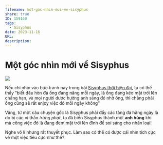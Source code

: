 ```yaml
---
filename: mot-goc-nhin-moi-ve-sisyphus
share: true
ID: 159160
tags:
  - Sisyphus
date: 2023-11-16
URL: 
description: 
---
```


# Một góc nhìn mới về Sisyphus

![](https://i.imgur.com/SP5avNZ.png)

Nếu chỉ nhìn vào bức tranh này trong bài [Sisyphus thời hiện đại](./sisyphus-thoi-hien-dai.md), ta có thể thấy "biết đâu hòn đá ổng đang nâng mỗi ngày, là ổng đang kéo mặt trời lên chẳng hạn, và mọi người dược hưởng ánh sáng đó nhờ ổng, thì chẳng phải ổng cũng sẽ rất enjoy việc đó mỗi ngày không"

Vâng, từ một câu chuyện gốc là Sisyphus phải đẩy các tảng đá hằng ngày là do bị các vị thần *trừng phạt*, ta đã biến Sisyphus thành một **anh hùng** khi mà công việc đó là đang đem mặt trời lên đỉnh để soi sáng cho nhân loại!

Nghe vô lí nhưng rất thuyết phục. Làm sao có thể có được cái nhìn tích cực về một việc tiêu cực như thế?

